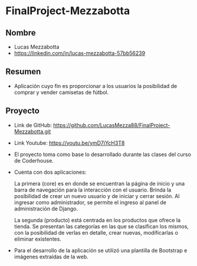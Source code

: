 # FinalProject-Mezzabotta

## Nombre

- Lucas Mezzabotta  
- https://linkedin.com/in/lucas-mezzabotta-57bb56239

## Resumen

- Aplicación cuyo fin es proporcionar a los usuarios la posibilidad de comprar y vender camisetas de fútbol. 

## Proyecto

- Link de GitHub: https://github.com/LucasMezza88/FinalProject-Mezzabotta.git

- Link Youtube: https://youtu.be/ymD7iYcH3T8

- El proyecto toma como base lo desarrollado durante las clases del curso de Coderhouse. 

- Cuenta con dos aplicaciones:
    
    La primera (core) es en donde se encuentran la página de inicio y una barra de navegación para la interacción con el usuario. Brinda la posibilidad de crear un nuevo usuario y de iniciar y cerrar sesión. 
    Al ingresar como administrador, se permite el ingreso al panel de administración de Django.

    La segunda (producto) está centrada en los productos que ofrece la tienda. Se presentan las categorías en las que se clasifican los mismos, con la posibilidad de verlas en detalle, crear nuevas, modificarlas o eliminar existentes.

- Para el desarrollo de la aplicación se utilizó una plantilla de Bootstrap e imágenes extraídas de la web.
